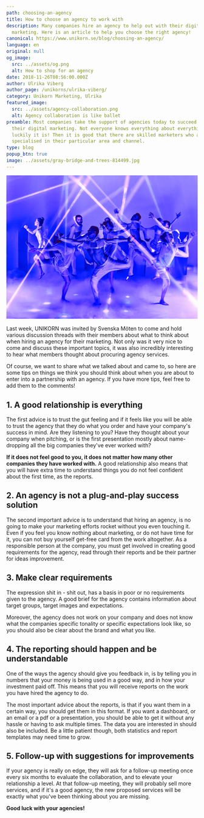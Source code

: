 ```yaml
---
path: choosing-an-agency
title: How to choose an agency to work with
description: Many companies hire an agency to help out with their digital
  marketing. Here is an article to help you choose the right agency!
canonical: https://www.unikorn.se/blog/choosing-an-agency/
language: en
original: null
og_image:
  src: ../assets/og.png
  alt: How to shop for an agency
date: 2018-11-26T08:56:00.000Z
author: Ulrika Viberg
author_page: /unikorns/ulrika-viberg/
category: Unikorn Marketing, Ulrika
featured_image:
  src: ../assets/agency-collaboration.png
  alt: Agency collaboration is like ballet
preamble: Most companies take the support of agencies today to succeed with
  their digital marketing. Not everyone knows everything about everything, and
  luckily it is! Then it is good that there are skilled marketers who are
  specialised in their particular area and channel.
type: blog
popup_btn: true
image: ../assets/gray-bridge-and-trees-814499.jpg
---
```

![Agency collaboration is like ballet](../assets/agency-collaboration.png)

Last week, UNIKORN was invited by Svenska Möten to come and hold various discussion threads with their members about what to think about when hiring an agency for their marketing. Not only was it very nice to come and discuss these important topics, it was also incredibly interesting to hear what members thought about procuring agency services.

Of course, we want to share what we talked about and came to, so here are some tips on things we think you should think about when you are about to enter into a partnership with an agency. If you have more tips, feel free to add them to the comments!

## 1. A good relationship is everything

The first advice is to trust the gut feeling and if it feels like you will be able to trust the agency that they do what you order and have your company's success in mind. Are they listening to you? Have they thought about your company when pitching, or is the first presentation mostly about name-dropping all the big companies they've ever worked with?

**If it does not feel good to you, it does not matter how many other companies they have worked with.** A good relationship also means that you will have extra time to understand things you do not feel confident about the first time, as the reports.

## 2. An agency is not a plug-and-play success solution

The second important advice is to understand that hiring an agency, is no going to make your marketing efforts rocket without you even touching it. Even if you feel you know nothing about marketing, or do not have time for it, you can not buy yourself get-free card from the work altogether. As a responsible person at the company, you must get involved in creating good requirements for the agency, read through their reports and be their partner for ideas improvement.

## 3. Make clear requirements

The expression shit in - shit out, has a basis in poor or no requirements given to the agency. A good brief for the agency contains information about target groups, target images and expectations. 

Moreover, the agency does not work on your company and does not know what the companies specific tonality or specific expectations look like, so you should also be clear about the brand and what you like.

## 4. The reporting should happen and be understandable

One of the ways the agency should give you feedback in, is by telling you in numbers that your money is being used in a good way, and in how your investment paid off. This means that you will receive reports on the work you have hired the agency to do. 

The most important advice about the reports, is that if you want them in a certain way, you should get them in this format. If you want a dashboard, or an email or a pdf or a presentation, you should be able to get it without any hassle or having to ask multiple times. The data you are interested in should also be included. Be a little patient though, both statistics and report templates may need time to grow.

## 5. Follow-up with suggestions for improvements

If your agency is really on edge, they will ask for a follow-up meeting once every six months to evaluate the collaboration, and to elevate your relationship a level. At that follow-up meeting, they will probably sell more services, and if it's a good agency, the new proposed services will be exactly what you've been thinking about you are missing.

**Good luck with your agencies!**